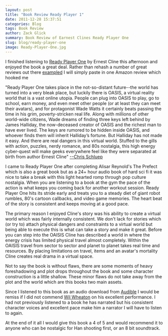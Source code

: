 ```yaml
---
layout: post
title: "Book Review Ready Player 1"
date: 2011-12-28 15:37:51
categories: Blog
tags: Book Review
author: Zack Glick
summary: Book Review of Earnest Clines Ready Player One 
slug: blog/ready-player-one
image: Ready-Player-One.jpg
---
```


<p>I finished listening to <a href="http://www.amazon.com/Ready-Player-One-ebook/dp/B004J4WKUQ/ref=kinw_dp_ke?ie=UTF8&amp;m=AG56TWVU5XWC2">Ready Player One</a> by Ernest Cline this afternoon and enjoyed the book a great deal.   Rather than rehash a number of great reviews out there <a href="http://boingboing.net/2011/08/15/ready-player-one-the-best-science-fiction-book-ive-read-in-a-decade.html">exampled</a> I will simply paste in one Amazon review which hooked me</p>
<p>"Ready Player One takes place in the not-so-distant future--the world has turned into a very bleak place, but luckily there is OASIS, a virtual reality world that is a vast online utopia. People can plug into OASIS to play, go to school, earn money, and even meet other people (or at least they can meet their avatars), and for protagonist Wade Watts it certainly beats passing the time in his grim, poverty-stricken real life. Along with millions of other world-wide citizens, Wade dreams of finding three keys left behind by James Halliday, the now-deceased creator of OASIS and the richest man to have ever lived. The keys are rumored to be hidden inside OASIS, and whoever finds them will inherit Halliday’s fortune. But Halliday has not made it easy. And there are real dangers in this virtual world. Stuffed to the gills with action, puzzles, nerdy romance, and 80s nostalgia, this high energy cyber-quest will make geeks everywhere feel like they were separated at birth from author Ernest Cline" <a href="http://www.amazon.com/Ready-Player-One-ebook/dp/B004J4WKUQ/ref=kinw_dp_ke?ie=UTF8&amp;m=AG56TWVU5XWC2">--Chris Schluep</a></p>
<p>I came to Ready Player One after completing Alisar Reynold's The Prefect which is also a great book but as a 24+ hour audio book of hard sci fi it was nice to take a break with this light hearted romp through pop culture nostalgia.  When you are listening to a book at the gym the pace of the action is what keeps you coming back for another workout session.  Ready Player One hits its stride early and treats you to a steady diet of giant robot rumbles, 80's cartoon callbacks, and video game memories.  The heart beat of the story is consistent and keeps moving at a good pace.</p>
<p>The primary reason I enjoyed Cline's story was his ability to create a virtual world which was fairly internally consistent.  We don't lack for stories which (or try to) attach physical dangers and constraints to a virtual world but being able to execute this is what can take a story and make it great.  Before you can step into the OAISIS Cline has described a world in where the energy crisis has limited physical travel almost completely.  Within the OAISIS travel from sector to sector and planet to planet takes real time and resources.  By placing limitations on travel, items and an avatar's mortality Cline creates real drama in a virtual space. </p>
<p>Not to say the book is without flaws, there are some moments of heavy foreshadowing and plot drops throughout the book and some character construction is a little shallow.  These minor flaws do not take away from the plot and the world which are this books two main assets.</p>
<p>Since I listened to this book as an audio download from <a href="http://www.audible.com/pd?asin=B005FRGT44">Audible</a> I would be remiss if I did not commend <a href="http://twitter.com/#!/wilw">Wil Wheaton</a> on his excellent performance.  I had not previously listened to a book he has narrated but his consistent character voices and excellent pace make him a narrator I will have to listen to again.</p>
<p>At the end of it all I would give this book a 4 of 5 and would recommend it to anyone who can be nostalgic for Han shooting first, or an 8 bit soundtrack.</p>
